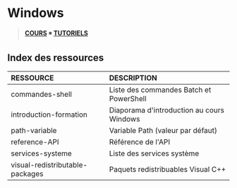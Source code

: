 # Windows

> [**COURS**](https://www.youtube.com/playlist?list=PLrSOXFDHBtfFl6k7dLGdm3vrqYufjpwBw) ◾ [**TUTORIELS**](https://www.youtube.com/playlist?list=PLrSOXFDHBtfFrcRVrJ2ELX2_160l_CpQd)

## Index des ressources

|RESSOURCE|DESCRIPTION|
|:--|:--|
|commandes-shell|Liste des commandes Batch et PowerShell|
|introduction-formation|Diaporama d'introduction au cours Windows|
|path-variable|Variable Path (valeur par défaut)|
|reference-API|Référence de l'API|
|services-systeme|Liste des services système|
|visual-redistributable-packages|Paquets redistribuables Visual C++|
